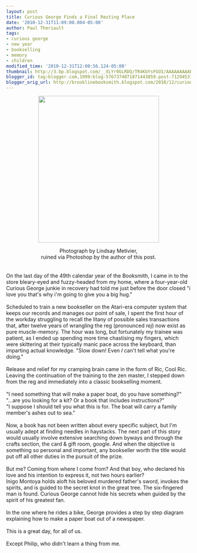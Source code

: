 ```yaml
---
layout: post
title: Curious George Finds a Final Resting Place
date: '2010-12-31T11:09:00.004-05:00'
author: Paul Theriault
tags:
- curious george
- new year
- bookselling
- memory
- children
modified_time: '2010-12-31T12:00:56.124-05:00'
thumbnail: http://3.bp.blogspot.com/__XLYr0GLRDQ/TR4KbYsFGOI/AAAAAAAAAE8/9WFZO4rzLKs/s72-c/jackyellowhat.jpg
blogger_id: tag:blogger.com,1999:blog-5767374071871443859.post-7129453113344203864
blogger_orig_url: http://brooklinebooksmith.blogspot.com/2010/12/curious-george-finds-final-resting.html
---
```


<a onblur="try {parent.deselectBloggerImageGracefully();} catch(e) {}" href="http://3.bp.blogspot.com/__XLYr0GLRDQ/TR4KbYsFGOI/AAAAAAAAAE8/9WFZO4rzLKs/s1600/jackyellowhat.jpg"><img style="display:block; margin:0px auto 10px; text-align:center;cursor:pointer; cursor:hand;width: 329px; height: 400px;" src="http://3.bp.blogspot.com/__XLYr0GLRDQ/TR4KbYsFGOI/AAAAAAAAAE8/9WFZO4rzLKs/s400/jackyellowhat.jpg" border="0" alt="" id="BLOGGER_PHOTO_ID_5556890455821850850" /></a><div style="text-align: center;"><span class="Apple-style-span" >Photograph by Lindsay Metivier, </span></div><div style="text-align: center;"><span class="Apple-style-span" >ruined via Photoshop by the author of this post.</span></div><br /><br />On the last day of the 49th calendar year of the Booksmith, I came in to the store bleary-eyed and fuzzy-headed from my home, where a  four-year-old Curious George junkie in recovery had told me just before the door closed "i love you that's why i'm going to give you a big hug."<br /><br />Scheduled to train a new bookseller on the Atari-era computer system that keeps our records and manages our point of sale, I spent the first hour of the workday struggling to recall the litany of possible sales transactions that, after twelve years of wrangling the reg (pronounced <i>rej</i>) now exist as pure muscle-memory.  The hour was long, but fortunately my trainee was patient, as I ended up spending more time chastising my fingers, which were skittering at their typically manic pace across the keyboard, than imparting actual knowledge.  "Slow down!  Even<i> I </i>can't tell what you're doing."<br /><br />Release and relief for my cramping brain came in the form of Ric, Cool Ric.  Leaving the continuation of the training to the zen master, I stepped down from the reg and immediately into a classic bookselling moment.<br /><br />"I need something that will make a paper boat, do you have something?"<br />"...are you looking for a kit?  Or a book that includes instructions?"<br />"I suppose I should tell you what this is for.  The boat will carry a family member's ashes out to sea."<br /><br />Now, a book has not been written about every specific subject, but I'm usually adept at finding needles in haystacks.  The next part of this story would usually involve extensive searching down byways and through the crafts section, the card &amp; gift room, google.  And when the objective is something so personal and important, any bookseller worth the title would put off all other duties in the pursuit of the prize.<br /><br />But me?  Coming from where I come from?  And that boy, who declared his love and his intention to express it, not two hours earlier? <br />Inigo Montoya holds aloft his beloved murdered father's sword, invokes the spirits, and is guided to the secret knot in the great tree.  The six-fingered man is found.  Curious George cannot hide his secrets when guided by the spirit of his greatest fan.<br /><br />In the one where he rides a bike, George provides a step by step diagram explaining how to make a paper boat out of a newspaper.<br /><br />This is a great day, for all of us.<br /><br />Except Philip, who didn't learn a thing from me.